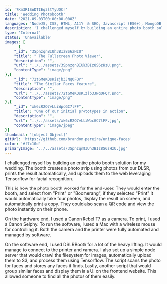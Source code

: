 ```yaml
---
id: '7Km3R1SnDTIEq3ltYyUQCr'
title: 'Wedding Photobooth'
date: '2021-09-03T00:00:00.000Z'
languages: 'NodeJS, CSS, HTML, A11Y, & SEO, Javascript (ES6+), MongoDB'
description: 'I challenged myself by building an entire photo booth solution for my wedding. The booth creates a photo strip using photos from our DLSR, prints the result automatically, and uploads them to the web leveraging Tensorflow for Facial Recognition.'
type: 'Internal'
status: 'Unavailable'
images: [
      {
	"_id": "3SpnzqnBIUh3BIz8S6zHzU",
	"title": " The Fullscreen Photo Viewer",
	"description": "",
	"url": "../../assets/3SpnzqnBIUh3BIz8S6zHzU.png",
	"contentType": "image/png"
},{
	"_id": "72tGMeKQsKizjb3JNqOFQr",
	"title": "The Similar Faces feature",
	"description": "",
	"url": "../../assets/72tGMeKQsKizjb3JNqOFQr.png",
	"contentType": "image/png"
},{
	"_id": "xk6cR2O7vLLiWpcGC7lFF",
	"title": "One of our initial prototypes in action",
	"description": "",
	"url": "../../assets/xk6cR2O7vLLiWpcGC7lFF.jpg",
	"contentType": "image/jpeg"
}]
thumbnail: '[object Object]'
gitUrl: 'https://github.com/brandon-pereira/unique-faces'
color: '#f7c10d'
primaryImage: '../../assets/3SpnzqnBIUh3BIz8S6zHzU.jpg'
---
```


I challenged myself by building an entire photo booth solution for my wedding. The booth creates a photo strip using photos from our DLSR, prints the result automatically, and uploads them to the web leveraging Tensorflow for facial recognition.

This is how the photo booth worked for the end-user. They would enter the booth, and select from "Print" or "Boomerang", if they selected "Print" it would automatically take four photos, display the result on screen, and automatically print a copy. They could also scan a QR code and view the photo instantly on their phone.

On the hardware end, I used a Canon Rebel T7 as a camera. To print, I used a Canon Selphy. To run the software, I used a Mac with a wireless mouse for controlling it. Both the camera and the printer were fully automated and managed by software. 

On the software end, I used DSLRBooth for a lot of the heavy lifting. It would manage to connect to the printer and camera. I also set up a simple node server that would crawl the filesystem for images, automatically upload them to S3, and process them using Tensorflow. The script scans the photo for faces and stores any faces it finds. Lastly, another script that would group similar faces and display them in a UI on the frontend website. This allowed someone to find all the photos of them easily.
